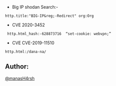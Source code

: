 * Big IP shodan Search:- 

`http.title:"BIG-IP&reg;-Redirect" org:Org`

* CVE 2020-3452
 
` http.html_hash:-628873716 
“set-cookie: webvpn;”` 

* CVE CVE-2019-11510

`http.html:/dana-na/`  


## Author:
[@manasH4rsh](https://twitter.com/manasH4rsh)
